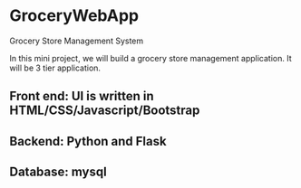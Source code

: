 # GroceryWebApp
Grocery Store Management System

In this mini project, we will build a grocery store management application. It will be 3 tier application.

## Front end: UI is written in HTML/CSS/Javascript/Bootstrap
## Backend: Python and Flask
## Database: mysql
